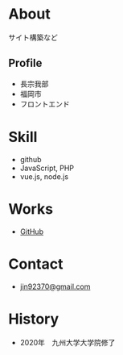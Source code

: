 # About
サイト構築など

## Profile
- 長宗我部
- 福岡市
- フロントエンド

# Skill
- github
- JavaScript, PHP
- vue.js, node.js

# Works
- [GitHub](https://github.com/jin92370)

# Contact
- jin92370@gmail.com

# History
- 2020年　九州大学大学院修了
